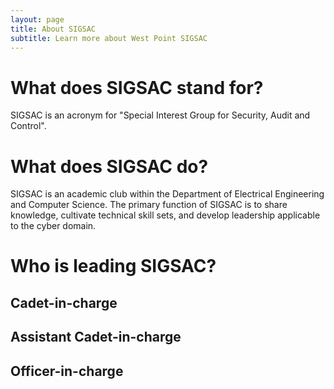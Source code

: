 ```yaml
---
layout: page
title: About SIGSAC
subtitle: Learn more about West Point SIGSAC 
---
```


# What does SIGSAC stand for?

SIGSAC is an acronym for "Special Interest Group for Security, Audit and Control".

# What does SIGSAC do?

SIGSAC is an academic club within the Department of Electrical Engineering and Computer Science. The primary function of SIGSAC is to share knowledge, cultivate technical skill sets, and develop leadership applicable to the cyber domain.

# Who is leading SIGSAC?

## Cadet-in-charge

## Assistant Cadet-in-charge

## Officer-in-charge
